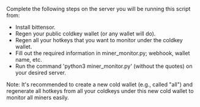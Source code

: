 Complete the following steps on the server you will be running this script from:
- Install bittensor.
- Regen your public coldkey wallet (or any wallet will do).
- Regen all your hotkeys that you want to monitor under the coldkey wallet.
- Fill out the required information in miner_monitor.py; webhook, wallet name, etc.
- Run the command 'python3 miner_monitor.py' (without the quotes) on your desired server.

Note: It's recommended to create a new cold wallet (e.g., called "all") and regenerate all hotkeys from all your coldkeys under this new cold wallet to monitor all miners easily.